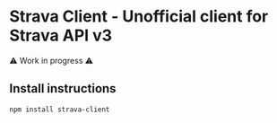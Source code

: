 # Strava Client - Unofficial client for Strava API v3
⚠ Work in progress ⚠
## Install instructions

```
npm install strava-client
```